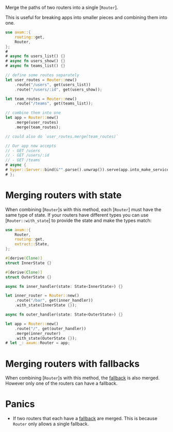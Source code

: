Merge the paths of two routers into a single [`Router`].

This is useful for breaking apps into smaller pieces and combining them
into one.

```rust
use axum::{
    routing::get,
    Router,
};
#
# async fn users_list() {}
# async fn users_show() {}
# async fn teams_list() {}

// define some routes separately
let user_routes = Router::new()
    .route("/users", get(users_list))
    .route("/users/:id", get(users_show));

let team_routes = Router::new()
    .route("/teams", get(teams_list));

// combine them into one
let app = Router::new()
    .merge(user_routes)
    .merge(team_routes);

// could also do `user_routes.merge(team_routes)`

// Our app now accepts
// - GET /users
// - GET /users/:id
// - GET /teams
# async {
# hyper::Server::bind(&"".parse().unwrap()).serve(app.into_make_service()).await.unwrap();
# };
```

# Merging routers with state

When combining [`Router`]s with this method, each [`Router`] must have the
same type of state. If your routers have different types you can use
[`Router::with_state`] to provide the state and make the types match:

```rust
use axum::{
    Router,
    routing::get,
    extract::State,
};

#[derive(Clone)]
struct InnerState {}

#[derive(Clone)]
struct OuterState {}

async fn inner_handler(state: State<InnerState>) {}

let inner_router = Router::new()
    .route("/bar", get(inner_handler))
    .with_state(InnerState {});

async fn outer_handler(state: State<OuterState>) {}

let app = Router::new()
    .route("/", get(outer_handler))
    .merge(inner_router)
    .with_state(OuterState {});
# let _: axum::Router = app;
```

# Merging routers with fallbacks

When combining [`Router`]s with this method, the [fallback](Router::fallback) is also merged.
However only one of the routers can have a fallback.

# Panics

- If two routers that each have a [fallback](Router::fallback) are merged. This
  is because `Router` only allows a single fallback.

